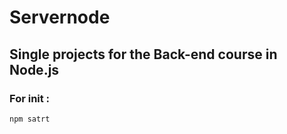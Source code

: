 # Servernode
## Single projects for the Back-end course in Node.js

### For init : 
```
npm satrt
```